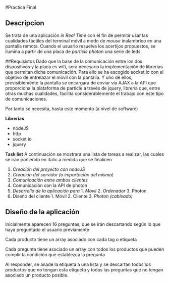 #Practica Final

## Descripcion
Se trata de una aplicación *in Real Time* con el fin de permitir usar las cualidades táctiles del terminal móvil a modo de *mouse* inalambrico en una pantalla remota.
Cuando el usuario resuelva los acertijos propuestos, se ilumina a partir de una placa de *particle photon* una serie de leds.

##Requisistos
Dado que la base de la comunicación entre los dos dispositivos y la placa es wifi, sera necesario la implementación de librerías que permitan dicha comunicación. Para ello se ha escogido socket.io con el objetivo de entrelazar el móvil con la pantalla. Y uno de ellos, previsibleménte la pantalla se encargara de enviar vía AJAX a la API que proporciona la plataforma de particle a través de jquery, librería que, entre otras muchas cualidades, facilita considerablemente el trabajo con este tipo de comunicaciones.

Por tanto se necesita, hasta este momento (a nivel de software)

 **Librerias**
  * nodeJS
  * http
  * socket io
  * jquery

 **Task list**
 A continuación se mostrara una lista de tareas a realizar, las cuales se irán poniendo en italic a medida que se finalicen

 1. *Creación del proyecto con nodeJS*
 2. *Creación del servidor (o importación del mismo)*
 3. *Comunicación entre ambos clientes*
 4. Comunicación con la API de photon
 5. *Desarrollo de la aplicación para*
    	1. *Movil*
		2. *Ordenador*
		3. Photon
 6. Diseño del cliente
		1. Móvil
		2. Cliente
		3. *Photon (cableado)*



 ## Diseño de la aplicación
Inicialmente aparecen 16 preguntas, que se irán descartando según lo que haya preguntado el usuario previamente

Cada producto tiene un array asociado con cada tag o etiqueta

Cada pregunta tiene asociado un array con todos los productos que pueden cumplir la condición que establezca la pregunta

Al responder, se añade la etiqueta a una lista y se descartan todos los productos que no tengan esta etiqueta y todas las preguntas que no tengan asociado un producto posible.
